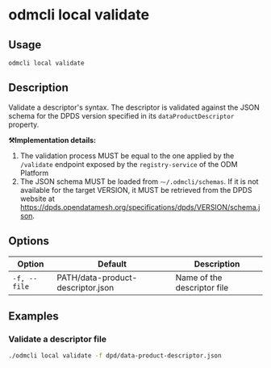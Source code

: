 # odmcli local validate

## Usage

`odmcli local validate`

## Description

Validate a descriptor's syntax. The descriptor is validated against the JSON schema for the DPDS version specified in its `dataProductDescriptor` property.

**⚒️Implementation details:**

1. The validation process MUST be equal to the one applied by the `/validate` endpoint  exposed by the `registry-service` of the ODM Platform
2. The JSON schema MUST be loaded from `⁓/.odmcli/schemas`. If it is not available for the target VERSION, it MUST be retrieved from the DPDS website at https://dpds.opendatamesh.org/specifications/dpds/VERSION/schema.json.

## Options

Option|Default|Description
-------|----------|-------
`-f, --file`|PATH/data-product-descriptor.json|Name of the descriptor file

## Examples

### Validate a descriptor file
```bash
./odmcli local validate -f dpd/data-product-descriptor.json
```



